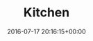 ---
title:		"Kitchen"
type:		"photos"
mediatype:		"upload"
location:		"Berlin, Germany"
date:		"2016-07-17 20:16:15+00:00"
album:		"experimental"
filename:		"wide-angle-kitchen.md"
series:		"friends"
cl_public_id:		"experimental/wide-angle-kitchen"
cl_version:		1497004502
format:		"tiff"
bytes:		1578572
width:		961
height:		1440
colours:
- "#7E7E7E"
- "#2F2F2F"
- "#C8C7C7"
- "#747473"
exposure_mode:		"Auto"
program:		"Aperture-priority AE"
aperture:		"2.8"
focal_length:		"16.0 mm"
iso:		"400"
shutter_speed:		"1/20"
metering:		"Spot"
flash:		"Off, Did not fire"
white_balance:		"Custom"
colour_temp:		"3150"
has_crop:		"false"
orientation:		"Horizontal (normal)"
camera_model:		"NIKON D800"
lens_info:		"16mm f/2.8"
artist:		"No artist info"
x_resolution:		"300"
y_resolution:		"300"
---